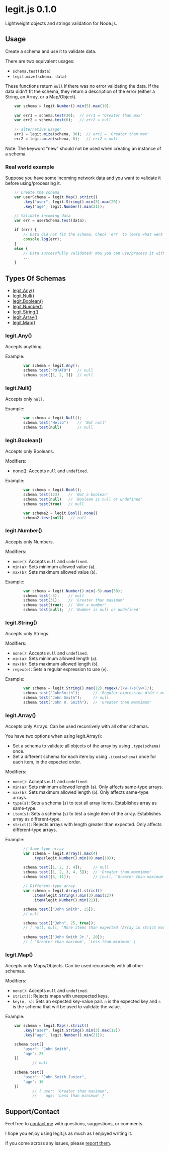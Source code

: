 # legit.js 0.1.0

Lightweight objects and strings validation for Node.js.


## Usage

Create a schema and use it to validate data.

There are two equivalent usages:
- `schema.test(data)`
- `legit.mize(schema, data)`

These functions return `null` if there was no error validating the data.
If the data didn't fit the schema, they return a description of the error (either a String, an Array, or a Map/Object).

```js
    var schema = legit.Number().min(5).max(10);
    
    var err1 = schema.test(30);  // err1 = 'Greater than max'
    var err2 = schema.test(6);   // err2 = null
    
    // alternative usage:
    err1 = legit.mize(schema, 30);  // err1 = 'Greater than max'
    err2 = legit.mize(schema, 6);   // err2 = null
```

Note: The keyword "new" should not be used when creating an instance of a schema.

### Real world example

Suppose you have some incoming network data and you want to validate it before using/processing it.

```js
    // Create the schema
    var userSchema = legit.Map().strict()
        .key("user", legit.String().min(3).max(20))
        .key("age", legit.Number().min(21));
    
    // Validate incoming data
    var err = userSchema.test(data);

    if (err) {
        // Data did not fit the schema. Check 'err' to learn what went wrong.
        console.log(err);
    }
    else {
        // Data successfully validated! Now you can use/process it with confidence.
        ...
    }
```


## Types Of Schemas

- [legit.Any()](#legitany)
- [legit.Null()](#legitnull)
- [legit.Boolean()](#legitboolean)
- [legit.Number()](#legitnumber)
- [legit.String()](#legitstring)
- [legit.Array()](#legitarray)
- [legit.Map()](#legitmap)


### legit.Any()

Accepts anything.

Example:
```js
        var schema = legit.Any();
        schema.test("POTATO")   // null
        schema.test([1, 2, 3])  // null
```

### legit.Null()

Accepts only `null`.

Example:
```js
        var schema = legit.Null();
        schema.test("Hello")    // 'Not null'
        schema.test(null)       // null
```

### legit.Boolean()

Accepts only Booleans.

Modifiers:
- none(): Accepts `null` and `undefined`.

Example:
```js
        var schema = legit.Bool();
        schema.test(123)    // 'Not a boolean'
        schema.test(null)   // 'Boolean is null or undefined'
        schema.test(true)   // null

        var schema2 = legit.Bool().none()
        schema2.test(null)   // null
```

### legit.Number()

Accepts only Numbers.

Modifiers:
- `none()`: Accepts `null` and `undefined`.
- `min(a)`: Sets minimum allowed value (`a`).
- `max(b)`: Sets maximum allowed value (`b`).

Example:
```js
        var schema = legit.Number().min(-5).max(30);
        schema.test(-5);    // null
        schema.test(31);    // 'Greater than maximum'
        schema.test(true);  // 'Not a number'
        schema.test(null);  // 'Number is null or undefined'
```

### legit.String()

Accepts only Strings.

Modifiers:
- `none()`: Accepts `null` and `undefined`.
- `min(a)`: Sets minimum allowed length (`a`).
- `max(b)`: Sets maximum allowed length (`b`).
- `regex(e)`: Sets a regular expression to use (`e`).

Example:
```js
        var schema = legit.String().max(12).regex(/(\w+)\s(\w+)/);
        schema.test("JohnSmith");      // 'Regular expression didn't match'
        schema.test("John Smith");     // null
        schema.test("John R. Smith");  // 'Greater than maxmimum'
```

### legit.Array()

Accepts only Arrays. Can be used recursively with all other schemas.

You have two options when using legit.Array():
- Set a schema to validate all objects of the array by using `.type(schema)` once.
- Set a different schema for each item by using `.item(schema)` once for each item, in the expected order.

Modifiers:
- `none()`: Accepts `null` and `undefined`.
- `min(a)`: Sets minimum allowed length (`a`). Only affects same-type arrays.
- `max(b)`: Sets maximum allowed length (`b`). Only affects same-type arrays.
- `type(s)`: Sets a schema (`s`) to test all array items. Establishes array as same-type.
- `item(s)`: Sets a schema (`s`) to test a single item of the array. Establishes array as different-type.
- `strict()`: Rejects arrays with length greater than expected. Only affects different-type arrays.

Example:
```js
        // Same-type array
        var schema = legit.Array().max(4)
            .type(legit.Number().min(0).max(10));

        schema.test([1, 2, 3, 4]);     // null
        schema.test([1, 2, 3, 4, 5]);  // 'Greater than maxmimum'
        schema.test([5, 11]);          // [null, 'Greater than maximum']
        
        // Different-type array
        var schema = legit.Array().strict()
            .item(legit.String().min(3).max(12))
            .item(legit.Number().min(21));

        schema.test(["John Smith", 25]);
        // null

        schema.test(["John", 25, true]);  
        // [ null, null, 'More items than expected (Array in strict mode)' ]
        
        schema.test(["John Smith Jr.", 20]);
        // [ 'Greater than maximum', 'Less than minimum' ]
```

### legit.Map()

Accepts only Maps/Objects. Can be used recursively with all other schemas.

Modifiers:
- `none()`: Accepts `null` and `undefined`.
- `strict()`: Rejects maps with unexpected keys.
- `key(n, s)`: Sets an expected key-value pair. `n` is the expected key and `s` is the schema that will be used to validate the value.

Example:
```js
    var schema = legit.Map().strict()
        .key("user", legit.String().min(3).max(12))
        .key("age", legit.Number().min(21));

    schema.test({
        "user": "John Smith",
        "age": 25
    }) 
            // null
    
    schema.test({
        "user": "John Smith Junior",
        "age": 16
    })
            // { user: 'Greater than maximum',
            //    age: 'Less than minimum' } 


```

## Support/Contact

Feel free to [contact me](https://github.com/danaugrs) with questions, suggestions, or comments.

I hope you enjoy using legit.js as much as I enjoyed writing it.

If you come across any issues, please [report them](https://github.com/danaugrs/legitjs/issues).

